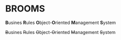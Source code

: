 BROOMS
======

**B**usines **R**ules **O**bject-**O**riented **M**anagement **S**ystem

~~B~~usines ~~R~~ules ~~O~~bject-~~O~~riented ~~M~~anagement ~~S~~ystem
